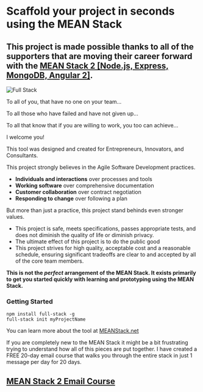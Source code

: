 # Scaffold your project in seconds using the MEAN Stack

## This project is made possible thanks to all of the supporters that are moving their career forward with the [MEAN Stack 2 [Node.js, Express, MongoDB, Angular 2]](https://www.learnmean.com/?s==github&o=mean-stack).

![Full Stack]('full-stack.gif')

To all of you, that have no one on your team...

To all those who have failed and have not given up...

To all that know that if you are willing to work, you too can achieve...

I welcome you!

This tool was designed and created for Entrepreneurs, Innovators, and Consultants. 

This project strongly believes in the Agile Software Development practices.

* **Individuals and interactions** over processes and tools
* **Working software** over comprehensive documentation
* **Customer collaboration** over contract negotiation
* **Responding to change** over following a plan

But more than just a practice, this project stand behinds even stronger values.

* This project is safe, meets specifications, passes appropriate tests, and does not diminish the quality of life or diminish privacy.
* The ultimate effect of this project is to do the public good
* This project strives for high quality, acceptable cost and a reasonable schedule, ensuring significant tradeoffs are clear to and accepted by all of the core team members.

**This is not the *perfect* arrangement of the MEAN Stack. It exists primarily to get you started quickly with learning and prototyping using the MEAN Stack.**

### Getting Started

```
npm install full-stack -g
full-stack init myProjectName
```

You can learn more about the tool at [MEANStack.net](https://www.meanstack.net/)

If you are completely new to the MEAN Stack it might be a bit frustrating trying to understand how all of this pieces are put together. I have created a FREE 20-day email course that walks you through the entire stack in just 1 message per day for 20 days.

## [MEAN Stack 2 Email Course](https://list.codewithintent.com/full-stack?list=codewithintent&source=github-email-course&form=28&dest=full-stack-confirm)
